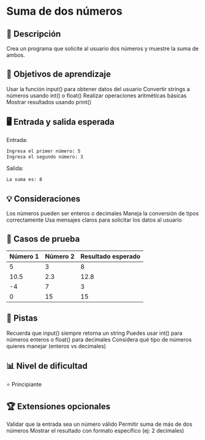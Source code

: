 # Suma de dos números
## 📝 Descripción
Crea un programa que solicite al usuario dos números y muestre la suma de ambos.
## 🎯 Objetivos de aprendizaje

Usar la función input() para obtener datos del usuario
Convertir strings a números usando int() o float()
Realizar operaciones aritméticas básicas
Mostrar resultados usando print()

## 🖥️ Entrada y salida esperada
Entrada:
```bash
Ingresa el primer número: 5
Ingresa el segundo número: 3
```
Salida:
```bash
La suma es: 8
```
## 💡 Consideraciones

Los números pueden ser enteros o decimales
Maneja la conversión de tipos correctamente
Usa mensajes claros para solicitar los datos al usuario

## 🧪 Casos de prueba
| Número 1 | Número 2 | Resultado esperado |
|-----|----|----|
| 5 | 3 | 8 |
| 10.5 | 2.3 | 12.8 |
| -4 | 7 | 3 |
| 0 | 15 | 15 |

## 🔧 Pistas

Recuerda que input() siempre retorna un string
Puedes usar int() para números enteros o float() para decimales
Considera qué tipo de números quieres manejar (enteros vs decimales)

## 📊 Nivel de dificultad
⭐ Principiante
## 🏆 Extensiones opcionales

Validar que la entrada sea un número válido
Permitir suma de más de dos números
Mostrar el resultado con formato específico (ej: 2 decimales)